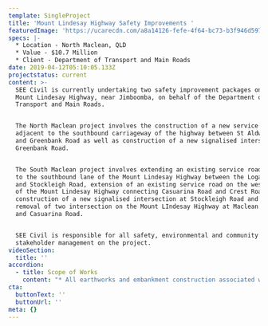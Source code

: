 ```yaml
---
template: SingleProject
title: 'Mount Lindesay Highway Safety Improvements '
featuredImage: 'https://ucarecdn.com/a8a14126-fefe-4f64-bc73-b3f946d59727/'
specs: |-
  * Location - North Maclean, QLD
  * Value - $10.7 Million
  * Client - Department of Transport and Main Roads
date: 2019-04-12T05:10:05.133Z
projectstatus: current
content: >-
  SEE Civil is currently undertaking two safety improvement packages on the
  Mount Lindesay Highway, near Jimboomba, on behalf of the Department of
  Transport and Main Roads. 


  The North Maclean project involves the construction of a new service road
  adjacent to the southbound carriageway of the highway between St Aldwyn Road
  and Greenbank Road as well as construction of a new signalised intersection at
  Greenbank Road. 


  The South Maclean project involves extending an existing service road adjacent
  to the southbound lane of the Mount Lindesay Highway between the Logan River
  and Stockleigh Road, extension of an existing service road on the western side
  of the Mount Lindesay Highway connecting Casuarina Road and Crest Road,
  construction of a new signalised intersection at Stockleigh Road and the
  removal of two intersection on the Mount LIndesay Highway at Maclean Street
  and Casuarina Road. 


  SEE Civil is responsible for all safety, environmental and community and
  stakeholder management on the project.
videoSection:
  title: ''
accordion:
  - title: Scope of Works
    content: "* All earthworks and embankment construction associated with the service road. \r\n* Installation of large culvert structures beneath the Mount Lindesay Highway including staged construction and traffic movements to accommodate these. \r\n* Installation of service and drainage infrastructure. \r\n* Construction of all pavement surfaces including concrete, asphalt and seal finishes.  \r\n* Installation of masts and lights for a new signalised intersection at Greenbank Road.\r\n* Construction of new private property accesses to the boundary of several rural residential and business/industrial properties. \r\n* Nightworks on the Mount Lindesay Highway including the implementation of traffic control and installation of traffic barriers. \r\n* Complex traffic staging and temporary traffic arrangements designed and implemented to TMR’s MUTCD and the relevant AustRoads standards. \r\n* Significant community consultation with affected properties and businesses."
cta:
  buttonText: ''
  buttonUrl: ''
meta: {}
---
```


